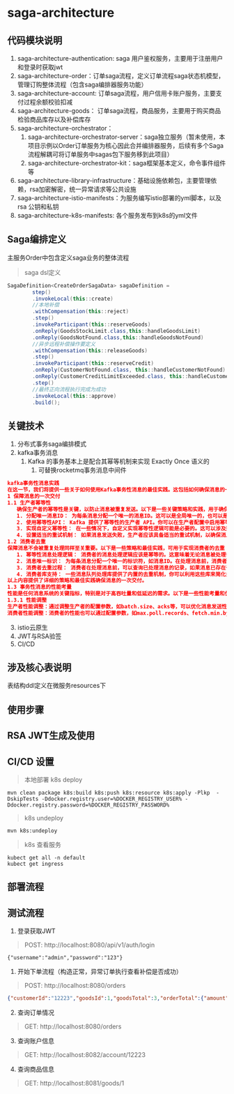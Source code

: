 # saga-architecture
## 代码模块说明
1. saga-architecture-authentication: saga 用户鉴权服务，主要用于注册用户和登录时获取jwt
2. saga-architecture-order：订单saga流程，定义订单流程saga状态机模型，管理订购整体流程（包含saga编排器服务功能）
3. saga-architecture-account: 订单saga流程，用户信用卡账户服务，主要支付过程余额校验扣减
4. saga-architecture-goods： 订单saga流程，商品服务，主要用于购买商品检验商品库存以及补偿库存
5. saga-architecture-orchestrator： 
   1. saga-architecture-orchestrator-server：saga独立服务（暂未使用，本项目示例以Order订单服务为核心因此合并编排器服务，后续有多个Saga流程解耦可将订单服务中sagas包下服务移到此项目） 
   2. saga-architecture-orchestrator-kit：saga框架基本定义，命令事件组件等
6. saga-architecture-library-infrastructure：基础设施依赖包，主要管理依赖，rsa加密解密，统一异常请求等公共设施
7. saga-architecture-istio-manifests：为服务编写istio部署的yml脚本，以及rsa 公钥和私钥
8. saga-architecture-k8s-manifests: 各个服务发布到k8s的yml文件
## Saga编排定义
主服务Order中包含定义saga业务的整体流程
> saga dsl定义
```java
SagaDefinition<CreateOrderSagaData> sagaDefinition =
        step()
        .invokeLocal(this::create)
        //本地补偿
        .withCompensation(this::reject)
        .step()
        .invokeParticipant(this::reserveGoods)
        .onReply(GoodsStockLimit.class,this::handleGoodsLimit)
        .onReply(GoodsNotFound.class,this::handleGoodsNotFound)
        //异步远程补偿操作要定义
        .withCompensation(this::releaseGoods)
        .step()
        .invokeParticipant(this::reserveCredit)
        .onReply(CustomerNotFound.class, this::handleCustomerNotFound)
        .onReply(CustomerCreditLimitExceeded.class, this::handleCustomerCreditLimitExceeded)
        .step()
        //最终正向流程执行完成为成功
        .invokeLocal(this::approve)
        .build();
```
## 关键技术
1. 分布式事务saga编排模式
2. kafka事务消息
   1. Kafka 的事务基本上是配合其幂等机制来实现 Exactly Once 语义的
      1. 可替换rocketmq事务消息中间件
```json
kafka事务性消息实践
在这一节，我们将提供一些关于如何使用Kafka事务性消息的最佳实践。这包括如何确保消息的一次交付、监控和故障排查以及性能优化。
1 保障消息的一次交付
1.1 生产者幂等性
   确保生产者的幂等性是关键，以防止消息被重复发送。以下是一些关键策略和实践，用于确保生产者的幂等性：
   1. 分配唯一消息ID： 为每条消息分配一个唯一的消息ID。这可以是全局唯一的，也可以是特定于主题的唯一。在发送消息之前，生产者可以检查已经发送的消息记录，以确保当前消息的ID不重复。
   2. 使用幂等性API： Kafka 提供了幂等性的生产者 API。你可以在生产者配置中启用幂等性，设置 enable.idempotence=true，以确保消息在发送时不会被重复处理。
   3. 实现自定义幂等性： 在一些情况下，自定义实现幂等性逻辑可能是必要的。这可以涉及到在消息处理端的数据库或存储中跟踪已处理消息的状态，以确保消息不会被重复处理。
   4. 设置适当的重试机制： 如果消息发送失败，生产者应该具备适当的重试机制，以确保消息最终被成功发送。重试机制需要在生产者的配置中进行设置。
1.2 消费者去重
保障消息不会被重复处理同样至关重要。以下是一些策略和最佳实践，可用于实现消费者的去重：
   1. 幂等性消息处理逻辑： 消费者的消息处理逻辑应该是幂等的。这意味着无论消息被处理多少次，其结果都应该是相同的。这通常需要在应用程序代码中进行实施。
   2. 消息唯一标识： 为每条消息分配一个唯一的标识符，如消息ID。在处理消息前，消费者可以维护一个记录已处理消息的数据结构，以确保消息不会被重复处理。
   3. 消费者去重过程： 消费者在处理消息前，可以查询已处理消息的记录，如果消息已存在于记录中，可以选择跳过处理或进行进一步处理。这可以防止消息的重复处理。
   4. 消费者库支持： 一些消息队列处理库提供了内置的去重机制，你可以利用这些库来简化去重处理。
以上内容提供了详细的策略和最佳实践确保消息的一次交付。
1.3 事务性消息的性能考量
性能是任何消息系统的关键指标，特别是对于高吞吐量和低延迟的需求。以下是一些性能考量和优化策略：
1.3.1 性能调整
生产者性能调整：通过调整生产者的配置参数，如batch.size、acks等，可以优化消息发送性能。
消费者性能调整：消费者的性能也可以通过配置参数，如max.poll.records、fetch.min.bytes等进行调整。
```
3. istio云原生
4. JWT与RSA验签
5. CI/CD
## 涉及核心表说明
表结构ddl定义在微服务resources下
## 使用步骤

## RSA JWT生成及使用

## CI/CD 设置
>本地部署
> k8s deploy
```shell
mvn clean package k8s:build k8s:push k8s:resource k8s:apply -Plkp  -DskipTests -Ddocker.registry.user=%DOCKER_REGISTRY_USER% -Ddocker.registry.password=%DOCKER_REGISTRY_PASSWORD%
```
> k8s undeploy
```shell
mvn k8s:undeploy
```
> k8s 查看服务
```shell
kubect get all -n default
kubect get ingress 
```  

## 部署流程

## 测试流程

1. 登录获取JWT
> POST: http://localhost:8080/api/v1/auth/login
```
{"username":"admin","password":"123"}
```
1. 开始下单流程（构造正常，异常订单执行查看补偿是否成功）
> POST: http://localhost:8080/orders
```json
{"customerId":"12223","goodsId":1,"goodsTotal":3,"orderTotal":{"amount":111}}
```
2. 查询订单情况
> GET: http://localhost:8080/orders

3. 查询账户信息
> GET:  http://localhost:8082/account/12223

4. 查询商品信息
> GET:  http://localhost:8081/goods/1
